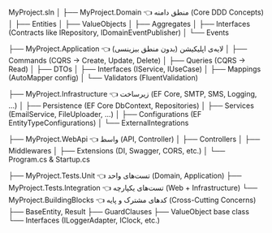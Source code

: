 ﻿MyProject.sln
│
├── MyProject.Domain               👈 منطق دامنه (Core DDD Concepts)
│   ├── Entities
│   ├── ValueObjects
│   ├── Aggregates
│   ├── Interfaces (Contracts like IRepository, IDomainEventPublisher)
│   └── Events

├── MyProject.Application          👈 لایه‌ی اپلیکیشن (بدون منطق بیزینسی)
│   ├── Commands (CQRS → Create, Update, Delete)
│   ├── Queries (CQRS → Read)
│   ├── DTOs
│   ├── Interfaces (IService, IUseCase)
│   ├── Mappings (AutoMapper config)
│   └── Validators (FluentValidation)

├── MyProject.Infrastructure       👈 زیرساخت (EF Core, SMTP, SMS, Logging, ...)
│   ├── Persistence (EF Core DbContext, Repositories)
│   ├── Services (EmailService, FileUploader, ...)
│   ├── Configurations (EF EntityTypeConfigurations)
│   └── ExternalIntegrations

├── MyProject.WebApi               👈 واسط (API, Controller)
│   ├── Controllers
│   ├── Middlewares
│   ├── Extensions (DI, Swagger, CORS, etc.)
│   └── Program.cs & Startup.cs

├── MyProject.Tests.Unit           👈 تست‌های واحد (Domain, Application)
├── MyProject.Tests.Integration    👈 تست‌های یکپارچه (Web + Infrastructure)
└── MyProject.BuildingBlocks       👈 کدهای مشترک و پایه (Cross-Cutting Concerns)
    ├── BaseEntity, Result<T>
    ├── GuardClauses
    ├── ValueObject base class
    └── Interfaces (ILoggerAdapter, IClock, etc.)





